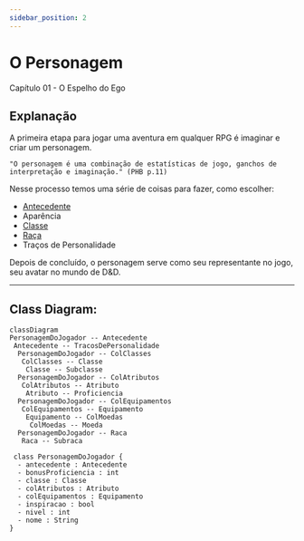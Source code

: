 ```yaml
---
sidebar_position: 2
---
```

# O Personagem
Capítulo 01 - O Espelho do Ego

## Explanação
A primeira etapa para jogar uma aventura em qualquer RPG é imaginar e criar um personagem.

    "O personagem é uma combinação de estatísticas de jogo, ganchos de interpretação e imaginação." (PHB p.11)

Nesse processo temos uma série de coisas para fazer, como escolher:
- [Antecedente](/docs/generator/antecedente)
- Aparência
- [Classe](/docs/generator/classe)
- [Raça](/docs/generator/raca)
- Traços de Personalidade

Depois de concluído, o personagem serve como seu representante no jogo, seu avatar no mundo de D&D.

***

## Class Diagram:
```mermaid
classDiagram
PersonagemDoJogador -- Antecedente
 Antecedente -- TracosDePersonalidade
  PersonagemDoJogador -- ColClasses
   ColClasses -- Classe
    Classe -- Subclasse
  PersonagemDoJogador -- ColAtributos
   ColAtributos -- Atributo
    Atributo -- Proficiencia
  PersonagemDoJogador -- ColEquipamentos
   ColEquipamentos -- Equipamento
    Equipamento -- ColMoedas
     ColMoedas -- Moeda
  PersonagemDoJogador -- Raca
   Raca -- Subraca

 class PersonagemDoJogador {
  - antecedente : Antecedente
  - bonusProficiencia : int
  - classe : Classe
  - colAtributos : Atributo
  - colEquipamentos : Equipamento
  - inspiracao : bool
  - nivel : int
  - nome : String
}
```